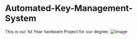 # Automated-Key-Management-System
This is our 1st Year hardware Project for our degree. 
![image](https://github.com/ShivanTillekeratne/Automated-Key-Management-System/assets/77282555/39161653-439c-4fb4-9cf3-dc0defa0243a)
